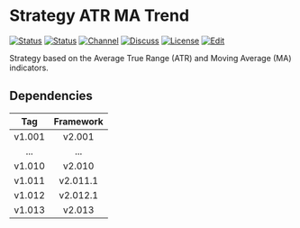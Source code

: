 # Strategy ATR MA Trend

[![Status][gha-image-check-master]][gha-link-check-master]
[![Status][gha-image-compile-master]][gha-link-compile-master]
[![Channel][tg-channel-image]][tg-channel-link]
[![Discuss][gh-discuss-badge]][gh-discuss-link]
[![License][license-image]][license-link]
[![Edit][gh-edit-badge]][gh-edit-link]

Strategy based on the Average True Range (ATR) and Moving Average (MA) indicators.

## Dependencies

| Tag      | Framework |
|:--------:|:---------:|
| v1.001   | v2.001    |
| ...      | ...       |
| v1.010   | v2.010    |
| v1.011   | v2.011.1  |
| v1.012   | v2.012.1  |
| v1.013   | v2.013    |

<!-- Named links -->

[gh-discuss-badge]: https://img.shields.io/badge/Discussions-Q&A-blue.svg?logo=github
[gh-discuss-link]: https://github.com/EA31337/EA31337-Strategies/discussions

[gh-edit-badge]: https://img.shields.io/badge/GitHub-edit-purple.svg?logo=github
[gh-edit-link]: https://github.dev/EA31337/Strategy-ATR_MA_Trend

[gha-link-check-master]: https://github.com/EA31337/Strategy-ATR_MA_Trend/actions?query=workflow:Check+branch%3Amaster
[gha-image-check-master]: https://github.com/EA31337/Strategy-ATR_MA_Trend/workflows/Check/badge.svg?branch=master
[gha-link-compile-master]: https://github.com/EA31337/Strategy-ATR_MA_Trend/actions?query=workflow:Compile+branch%3Amaster
[gha-image-compile-master]: https://github.com/EA31337/Strategy-ATR_MA_Trend/workflows/Compile/badge.svg?branch=master

[tg-channel-image]: https://img.shields.io/badge/Telegram-join-0088CC.svg?logo=telegram
[tg-channel-link]: https://t.me/EA31337

[license-image]: https://img.shields.io/github/license/EA31337/EA31337-Strategies.svg
[license-link]: https://tldrlegal.com/license/gnu-general-public-license-v3-(gpl-3)
